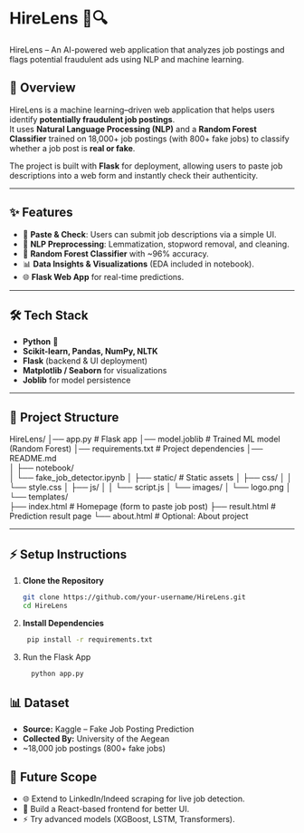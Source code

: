 # HireLens 🧠🔍
HireLens – An AI-powered web application that analyzes job postings and flags potential fraudulent ads using NLP and machine learning.

## 📌 Overview
HireLens is a machine learning–driven web application that helps users identify **potentially fraudulent job postings**.  
It uses **Natural Language Processing (NLP)** and a **Random Forest Classifier** trained on 18,000+ job postings (with 800+ fake jobs) to classify whether a job post is **real or fake**.  

The project is built with **Flask** for deployment, allowing users to paste job descriptions into a web form and instantly check their authenticity.

---

## ✨ Features
- 🔎 **Paste & Check**: Users can submit job descriptions via a simple UI.  
- 🧹 **NLP Preprocessing**: Lemmatization, stopword removal, and cleaning.  
- 🌲 **Random Forest Classifier** with ~96% accuracy.  
- 📊 **Data Insights & Visualizations** (EDA included in notebook).  
- 🌐 **Flask Web App** for real-time predictions.  

---

## 🛠 Tech Stack
- **Python** 🐍  
- **Scikit-learn, Pandas, NumPy, NLTK**  
- **Flask** (backend & UI deployment)  
- **Matplotlib / Seaborn** for visualizations  
- **Joblib** for model persistence  

---

## 📂 Project Structure
HireLens/
│── app.py                  # Flask app 
│── model.joblib            # Trained ML model (Random Forest)
│── requirements.txt        # Project dependencies
│── README.md               
│
├── notebook/               
│   └── fake_job_detector.ipynb
│
├── static/                 # Static assets
│   ├── css/
│   │   └── style.css
│   ├── js/
│   │   └── script.js
│   └── images/
│       └── logo.png
│
└── templates/              
    ├── index.html          # Homepage (form to paste job post)
    ├── result.html         # Prediction result page
    └── about.html          # Optional: About project


---

## ⚡️ Setup Instructions
1. **Clone the Repository**
   ```bash
   git clone https://github.com/your-username/HireLens.git
   cd HireLens
   ```

2.  **Install Dependencies**
    ```bash
     pip install -r requirements.txt
    ```
3. Run the Flask App
    ```bash
      python app.py
    ```
## 📊 Dataset
- **Source:** Kaggle – Fake Job Posting Prediction
- **Collected By:** University of the Aegean
- ~18,000 job postings (800+ fake jobs)

## 🚀 Future Scope
- 🌐 Extend to LinkedIn/Indeed scraping for live job detection.
- 📱 Build a React-based frontend for better UI.
- ⚡️ Try advanced models (XGBoost, LSTM, Transformers).
